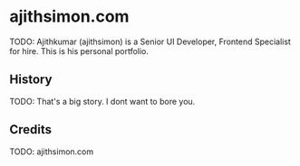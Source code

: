 # ajithsimon.com

TODO: Ajithkumar (ajithsimon) is a Senior UI Developer, Frontend Specialist for hire. This is his personal portfolio.

## History

TODO: That's a big story. I dont want to bore you.

## Credits

TODO: ajithsimon.com


